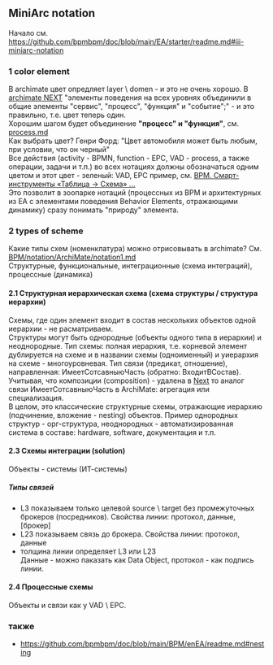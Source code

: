## MiniArc notation
Начало см. https://github.com/bpmbpm/doc/blob/main/EA/starter/readme.md#iii-miniarc-notation

### 1 color element
В archimate цвет опредляет layer \ domen - и это не очень хорошо. В [archimate NEXT](https://github.com/bpmbpm/doc/blob/main/BPM/notation/ArchiMate/readme.md#archimate-next-specification) "элементы поведения на всех уровнях объединили в общие элементы "сервис", "процесс", "функция" и "событие";" - и это правильно, т.е. цвет теперь один.    
Хорошим шагом будет объединение **"процесс" и "функция"**, см. [process.md](https://github.com/bpmbpm/doc/blob/main/METAMODEL/PROCESS/process.md)  
Как выбрать цвет?  Генри Форд: "Цвет автомобиля может быть любым, при условии, что он черный"  
Все действия (activity - BPMN, function - EPC, VAD - process, а также операции, задачи и т.п.) во всех нотациях должны обозначаться одним цветом и этот цвет - зеленый: VAD, EPC пример, см. [ВРМ. Смарт-инструменты «Таблица -> Схема» ...](https://habr.com/ru/articles/810851/)  
Это позволит в зоопарке нотаций (процессных из BPM и архитектурных из EA с элементами поведения Behavior Elements, отражающими динамику) сразу понимать "природу" элемента.  

### 2 types of scheme
Какие типы схем (номенклатура) можно отрисовывать в archimate? См. [BPM/notation/ArchiMate/notation1.md](https://github.com/bpmbpm/doc/blob/main/BPM/notation/ArchiMate/notation1.md)  
Структурные, функциональные, интеграционные (схема интеграций), процессные (динамика) 
#### 2.1 Структурная иерархическая схема (схема структуры / структура иерархии) 
Схемы, где один элемент входит в состав нескольких объектов одной иерархии - не расматриваем.  
Структуры могут быть однородные (объекты одного типа в иерархии) и неоднородные. 
Тип схемы: полная иерархия, т.е. корневой элемент дублируется на схеме и в названии схемы (одноименный) и уиерархия на схеме - многоуровневая. 
Тип связи (предикат, отношение), направленная: ИмеетСотсавныюЧасть (обратно: ВходитВСостав). Учитывая, что композиции (composition) - удалена в [Next](https://github.com/bpmbpm/doc/tree/main/BPM/notation/ArchiMate#archimate-next-specification) то аналог связи ИмеетСотсавныюЧасть в ArchiMate: агрегация или специализация.   
В целом, это классические структурные схемы, отражающие иерархию (подчинение, вложение - nesting) объектов. Пример однородных структур - орг-структура, неоднородных - автоматизированная система в составе: hardware, software, документация и т.п.

#### 2.3 Схемы интеграции (solution)
Объекты - системы (ИТ-системы)
##### Типы связей
- L3 показываем только целевой source \ target без промежуточных брокеров (посредников). Свойства линии: протокол, данные, [брокер] 
- L23 показываем связь до брокера. Свойства линии: протокол, данные
- толщина линии определяет L3 или L23  
Данные - можно паказать как Data Object, протокол - как подпись линии.
#### 2.4 Процессные схемы
Объекты и связи как у VAD \ EPC. 

### также
- https://github.com/bpmbpm/doc/blob/main/BPM/enEA/readme.md#nesting
  
